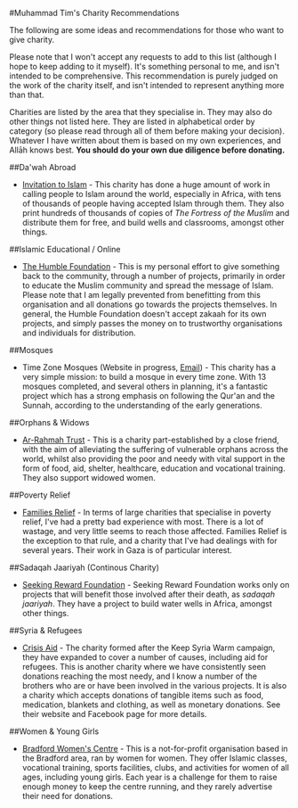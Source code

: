 [title: Muhammad Tim Humble's Charity Recommendations - muhammadtim.com]:/
[menu: Give Charity]:/
[menu-locgroup: primary]:/
[order: 3]:/

#Muhammad Tim's Charity Recommendations

The following are some ideas and recommendations for those who want to give charity. 

Please note that I won't accept any requests to add to this list (although I hope to keep adding to it myself). It's something personal to me, and isn't intended to be comprehensive. This recommendation is purely judged on the work of the charity itself, and isn't intended to represent anything more than that.

Charities are listed by the area that they specialise in. They may also do other things not listed here. They are listed in alphabetical order by category (so please read through all of them before making your decision). Whatever I have written about them is based on my own experiences, and Allāh knows best. **You should do your own due diligence before donating.**

##Da'wah Abroad

* [Invitation to Islam](http://www.invitationtoislam.com/) - This charity has done a huge amount of work in calling people to Islam around the world, especially in Africa, with tens of thousands of people having accepted Islam through them. They also print hundreds of thousands of copies of *The Fortress of the Muslim* and distribute them for free, and build wells and classrooms, amongst other things.

##Islamic Educational / Online

* [The Humble Foundation](http://www.humblefoundation.org) - This is my personal effort to give something back to the community, through a number of projects, primarily in order to educate the Muslim community and spread the message of Islam. Please note that I am legally prevented from benefitting from this organisation and all donations go towards the projects themselves. In general, the Humble Foundation doesn't accept zakaah for its own projects, and simply passes the money on to trustworthy organisations and individuals for distribution.

##Mosques

* Time Zone Mosques (Website in progress, [Email](timezonemosques@gmail.com)) - This charity has a very simple mission: to build a mosque in every time zone. With 13 mosques completed, and several others in planning, it's a fantastic project which has a strong emphasis on following the Qur'an and the Sunnah, according to the understanding of the early generations.

##Orphans & Widows

* [Ar-Rahmah Trust](https://www.ar-rahmah.org/) - This is a charity part-established by a close friend, with the aim of alleviating the suffering of vulnerable orphans across the world, whilst also providing the poor and needy with vital support in the form of food, aid, shelter, healthcare, education and vocational training. They also support widowed women.

##Poverty Relief

* [Families Relief](http://www.familiesrelief.org.uk/) - In terms of large charities that specialise in poverty relief, I've had a pretty bad experience with most. There is a lot of wastage, and very little seems to reach those affected. Families Relief is the exception to that rule, and a charity that I've had dealings with for several years. Their work in Gaza is of particular interest.

##Sadaqah Jaariyah (Continous Charity)

* [Seeking Reward Foundation](http://www.seekingreward.org) - Seeking Reward Foundation works only on projects that will benefit those involved after their death, as *sadaqah jaariyah*. They have a project to build water wells in Africa, amongst other things.

##Syria & Refugees

* [Crisis Aid](http://crisis-aid.com/) - The charity formed after the Keep Syria Warm campaign, they have expanded to cover a number of causes, including aid for refugees. This is another charity where we have consistently seen donations reaching the most needy, and I know a number of the brothers who are or have been involved in the various projects. It is also a charity which accepts donations of tangible items such as food, medication, blankets and clothing, as well as monetary donations. See their website and Facebook page for more details.

##Women & Young Girls

* [Bradford Women's Centre](http://www.sunnahsportsacademy.org.uk/?page_id=17) - This is a not-for-profit organisation based in the Bradford area, ran by women for women. They offer Islamic classes, vocational training, sports facilities, clubs, and activities for women of all ages, including young girls. Each year is a challenge for them to raise enough money to keep the centre running, and they rarely advertise their need for donations.

 
